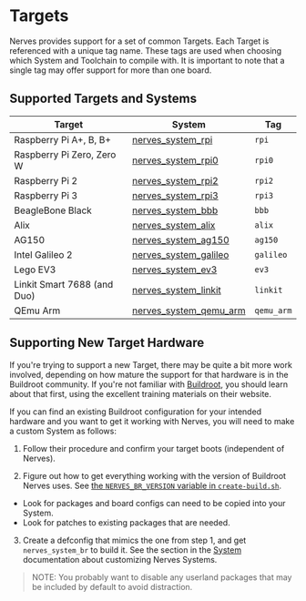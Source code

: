 # Targets

Nerves provides support for a set of common Targets.
Each Target is referenced with a unique tag name.
These tags are used when choosing which System and Toolchain to compile with.
It is important to note that a single tag may offer support for more than one board.

## Supported Targets and Systems

Target | System | Tag
--- | --- | ---
Raspberry Pi A+, B, B+ | [nerves_system_rpi](https://github.com/nerves-project/nerves_system_rpi) | `rpi`
Raspberry Pi Zero, Zero W | [nerves_system_rpi0](https://github.com/nerves-project/nerves_system_rpi0) | `rpi0`
Raspberry Pi 2 | [nerves_system_rpi2](https://github.com/nerves-project/nerves_system_rpi2) | `rpi2`
Raspberry Pi 3 | [nerves_system_rpi3](https://github.com/nerves-project/nerves_system_rpi3) | `rpi3`
BeagleBone Black | [nerves_system_bbb](https://github.com/nerves-project/nerves_system_bbb) | `bbb`
Alix | [nerves_system_alix](https://github.com/nerves-project/nerves_system_alix) | `alix`
AG150 | [nerves_system_ag150](https://github.com/nerves-project/nerves_system_ag150) | `ag150`
Intel Galileo 2 | [nerves_system_galileo](https://github.com/nerves-project/nerves_system_galileo) | `galileo`
Lego EV3 | [nerves_system_ev3](https://github.com/nerves-project/nerves_system_ev3) | `ev3`
Linkit Smart 7688 (and Duo) | [nerves_system_linkit](https://github.com/nerves-project/nerves_system_linkit) | `linkit`
QEmu Arm | [nerves_system_qemu_arm](https://github.com/nerves-project/nerves_system_qemu_arm) | `qemu_arm`

## Supporting New Target Hardware

If you're trying to support a new Target, there may be quite a bit more work involved, depending on how mature the support for that hardware is in the Buildroot community.
If you're not familiar with [Buildroot](https://buildroot.org/), you should learn about that first, using the excellent training materials on their website.

If you can find an existing Buildroot configuration for your intended hardware and you want to get it working with Nerves, you will need to make a custom System as follows:

1.  Follow their procedure and confirm your target boots (independent of Nerves).

2.  Figure out how to get everything working with the version of Buildroot Nerves uses.
    See [the `NERVES_BR_VERSION` variable in `create-build.sh`](https://github.com/nerves-project/nerves_system_br/blob/master/create-build.sh).

  * Look for packages and board configs can need to be copied into your System.
  * Look for patches to existing packages that are needed.

3. Create a defconfig that mimics the one from step 1, and get `nerves_system_br` to build it.
   See the section in the [System](systems.html) documentation about customizing Nerves Systems.

> NOTE: You probably want to disable any userland packages that may be included by default to avoid distraction.

